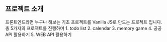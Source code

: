 <h2>프로젝트 소개</h2>
프론트엔드라면 누구나 해보는 기초 프로젝트를 Vanilla JS로 만드는 프로젝트 입니다.
총 5가지의 프로젝트를 진행하며
1. todo list
2. calendar
3. memory game
4. 공공API 활용하기
5. WEB API 활용하기
